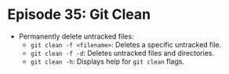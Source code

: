 # Episode 35: Git Clean

- Permanently delete untracked files:
  - `git clean -f <filename>`: Deletes a specific untracked file.
  - `git clean -f -d`: Deletes untracked files and directories.
  - `git clean -h`: Displays help for `git clean` flags.